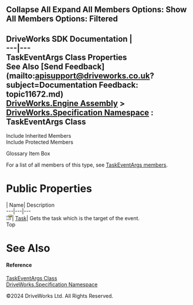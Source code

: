        

 Collapse All Expand All  Members Options: Show All  Members Options: Filtered   
---  
DriveWorks SDK Documentation  |   
---|---  
TaskEventArgs Class Properties   
See Also [Send Feedback](mailto:apisupport@driveworks.co.uk?subject=Documentation Feedback: topic11672.md)  
[DriveWorks.Engine Assembly](topic2156.md) > [DriveWorks.Specification Namespace](topic10764.md) : TaskEventArgs Class  
---  
  
Include Inherited Members    
Include Protected Members    


Glossary Item Box

For a list of all members of this type, see [TaskEventArgs members](topic11673.md).

# Public Properties

| Name| Description  
---|---|---  
![Public Property](dotnetimages/publicProperty.gif)| [Task](topic11682.md)| Gets the task which is the target of the event.   
Top

# See Also

#### Reference

[TaskEventArgs Class](topic11672.md)   
[DriveWorks.Specification Namespace](topic10764.md)

©2024 DriveWorks Ltd. All Rights Reserved.
